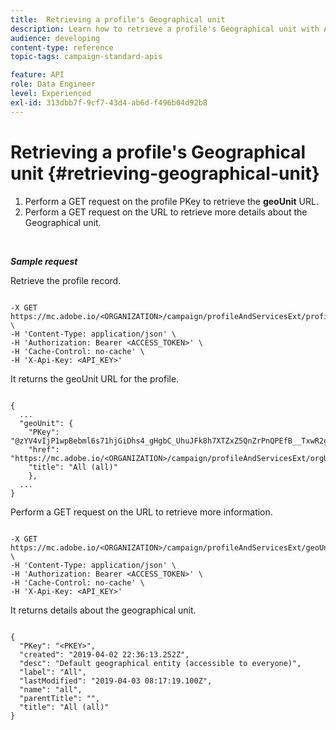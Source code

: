 ```yaml
---
title:  Retrieving a profile's Geographical unit
description: Learn how to retrieve a profile's Geographical unit with APIs.
audience: developing
content-type: reference
topic-tags: campaign-standard-apis

feature: API
role: Data Engineer
level: Experienced
exl-id: 313dbb7f-9cf7-43d4-ab6d-f496b04d92b8
---
```

# Retrieving a profile's Geographical unit {#retrieving-geographical-unit}

1. Perform a GET request on the profile PKey to retrieve the **geoUnit** URL.
1. Perform a GET request on the URL to retrieve more details about the Geographical unit.

<br/>

***Sample request***

Retrieve the profile record.

```

-X GET https://mc.adobe.io/<ORGANIZATION>/campaign/profileAndServicesExt/profile/<PKEY> \
-H 'Content-Type: application/json' \
-H 'Authorization: Bearer <ACCESS_TOKEN>' \
-H 'Cache-Control: no-cache' \
-H 'X-Api-Key: <API_KEY>'

```

It returns the geoUnit URL for the profile.

```

{
  ...
  "geoUnit": {
    "PKey": "@zYV4vIjP1wpBebml6s71hjGiDhs4_gHgbC_UhuJFk8h7XTZxZ5QnZrPnQPEfB__TxwR2ge6sz61D8RR4zvD75CLDZtc<PKEY>",
    "href": "https://mc.adobe.io/<ORGANIZATION>/campaign/profileAndServicesExt/orgUnitBase/<PKEY>",
    "title": "All (all)"
    },
  ...
}

```

Perform a GET request on the URL to retrieve more information.

```

-X GET https://mc.adobe.io/<ORGANIZATION>/campaign/profileAndServicesExt/geoUnitBase/<PKEY> \
-H 'Content-Type: application/json' \
-H 'Authorization: Bearer <ACCESS_TOKEN>' \
-H 'Cache-Control: no-cache' \
-H 'X-Api-Key: <API_KEY>'

```

It returns details about the geographical unit.

```

{
  "PKey": "<PKEY>",
  "created": "2019-04-02 22:36:13.252Z",
  "desc": "Default geographical entity (accessible to everyone)",
  "label": "All",
  "lastModified": "2019-04-03 08:17:19.100Z",
  "name": "all",
  "parentTitle": "",
  "title": "All (all)"
}

```
